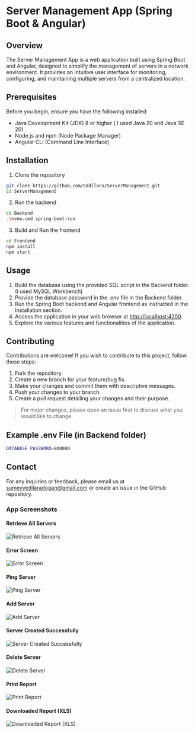 # Server Management App (Spring Boot & Angular)

## Overview

The Server Management App is a web application built using Spring Boot and Angular, designed to simplify the management of servers in a network environment. It provides an intuitive user interface for monitoring, configuring, and maintaining multiple servers from a centralized location.

## Prerequisites

Before you begin, ensure you have the following installed:

- Java Development Kit (JDK) 8 or higher ( I used Java 20 and Java SE 20)
- Node.js and npm (Node Package Manager)
- Angular CLI (Command Line Interface)

## Installation

1. Clone the repository

```bash
git clone https://github.com/Sddilora/ServerManagement.git
cd ServerManagement
```

2. Run the backend

```bash
cd Backend
.\mvnw.cmd spring-boot:run
```

3. Build and Run the frontend

```bash
cd Frontend
npm install
npm start
```

## Usage

1. Build the database using the provided SQL script in the Backend folder. (I used MySQL Workbench)
2. Provide the database password in the .env file in the Backend folder.
3. Run the Spring Boot backend and Angular frontend as instructed in the Installation section.
4. Access the application in your web browser at <http://localhost:4200>.
5. Explore the various features and functionalities of the application.

## Contributing

Contributions are welcome! If you wish to contribute to this project, follow these steps:

1. Fork the repository.
2. Create a new branch for your feature/bug fix.
3. Make your changes and commit them with descriptive messages.
4. Push your changes to your branch.
5. Create a pull request detailing your changes and their purpose.

> For major changes, please open an issue first to discuss what you would like to change.

## Example .env File (in Backend folder)

```bash
DATABASE_PASSWORD=808080
```

## Contact

For any inquiries or feedback, please email us at <sumeyyedilaradogan@gmail.com> or create an issue in the GitHub repository.

### App Screenshots

#### Retrieve All Servers

![Retrieve All Servers](https://i.imgur.com/3xlE4n2.png)

#### Error Screen

![Error Screen](https://i.imgur.com/jXVujZA.png)

#### Ping Server

![Ping Server](https://i.imgur.com/NYQYElj.gif)

#### Add Server

![Add Server](https://i.imgur.com/Gpp56GH.png)

#### Server Created Successfully

![Server Created Successfully](https://i.imgur.com/TtVqcJy.png)

#### Delete Server

![Delete Server](https://i.imgur.com/DR3ymOR.gif)

#### Print Report

![Print Report](https://i.imgur.com/ZfgrEzg.png)

#### Downloaded Report (XLS)

![Downloaded Report (XLS)](https://i.imgur.com/a1JG4tk.png)
